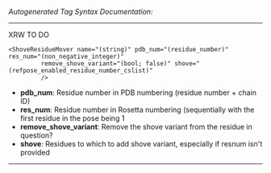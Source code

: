 _Autogenerated Tag Syntax Documentation:_

---
XRW TO DO

```
<ShoveResidueMover name="(string)" pdb_num="(residue_number)" res_num="(non_negative_integer)"
         remove_shove_variant="(bool; false)" shove="(refpose_enabled_residue_number_cslist)"
         />
```

-   **pdb_num**: Residue number in PDB numbering (residue number + chain ID)
-   **res_num**: Residue number in Rosetta numbering (sequentially with the first residue in the pose being 1
-   **remove_shove_variant**: Remove the shove variant from the residue in question?
-   **shove**: Residues to which to add shove variant, especially if resnum isn't provided

---
